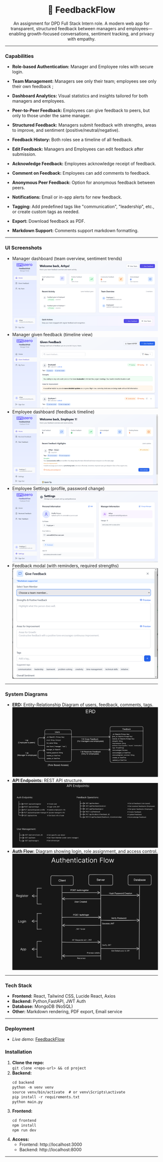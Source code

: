 <div align="center">

# 🎯 FeedbackFlow

An assignment for DPD Full Stack Intern role.
A modern web app for transparent, structured feedback between managers and employees—enabling growth-focused conversations, sentiment tracking, and privacy with empathy.

</div>

---

### Capabilities

- **Role-based Authentication:** Manager and Employee roles with secure login.

- **Team Management:** Managers see only their team; employees see only their own feedback ;

- **Dashboard Analytics:** Visual statistics and insights tailored for both managers and employees.

- **Peer-to-Peer Feedback:** Employees can give feedback to peers, but only to those under the same manager.

- **Structured Feedback:** Managers submit feedback with strengths, areas to improve, and sentiment (positive/neutral/negative).

- **Feedback History:** Both roles see a timeline of all feedback.

- **Edit Feedback:** Managers and Employees can edit feedback after submission.

- **Acknowledge Feedback:** Employees acknowledge receipt of feedback.

- **Comment on Feedback:** Employees can add comments to feedback.

- **Anonymous Peer Feedback:** Option for anonymous feedback between peers.

- **Notifications:** Email or in-app alerts for new feedback.

- **Tagging:** Add predefined tags like "communication", "leadership", etc., or create custom tags as needed.

- **Export:** Download feedback as PDF.

- **Markdown Support:** Comments support markdown formatting.

---

### UI Screenshots

- Manager dashboard (team overview, sentiment trends)
 ![Manager dashboard screenshot](assets/MDH.PNG)
- Manager given feedback (timeline view)
 ![Employee feedback screenshot](assets/MDGF.PNG)
- Employee dashboard (feedback timeline)
  ![Employee dashboard screenshot](assets/EDH.PNG)
- Employee Settings (profile, password change)
  ![Employee settings screenshot](assets/EDS.PNG)
- Feedback modal (with reminders, required strengths)
  ![Feedback modal screenshot](assets/FM.PNG)

---

### System Diagrams

- **ERD:** Entity-Relationship Diagram of users, feedback, comments, tags.
 ![ERD screenshot](assets/ERD.PNG)
- **API Endpoints:** REST API structure.
 ![API Endpoints screenshot](assets/Endpoints.PNG)
- **Auth Flow:** Diagram showing login, role assignment, and access control.
 ![Auth Flow screenshot](assets/AuthFLow.PNG)

---

### Tech Stack

- **Frontend:** React, Tailwind CSS, Lucide React, Axios
- **Backend:** Python,FastAPI, JWT Auth
- **Database:** MongoDB (NoSQL)
- **Other:** Markdown rendering, PDF export, Email service

---

### Deployment

- _Live demo:_ [FeedbackFlow](https://dpdzero.arhya.codes)

### Installation

1.  **Clone the repo:**  
    `git clone <repo-url> && cd project`
2.  **Backend:**
    ```
    cd backend
    python -m venv venv
    source venv/bin/activate  # or venv\Scripts\activate
    pip install -r requirements.txt
    python main.py
    ```
3.  **Frontend:**
    ```
    cd frontend
    npm install
    npm run dev
    ```
4.  **Access:**
    - Frontend: http://localhost:3000
    - Backend: http://localhost:8000

---
